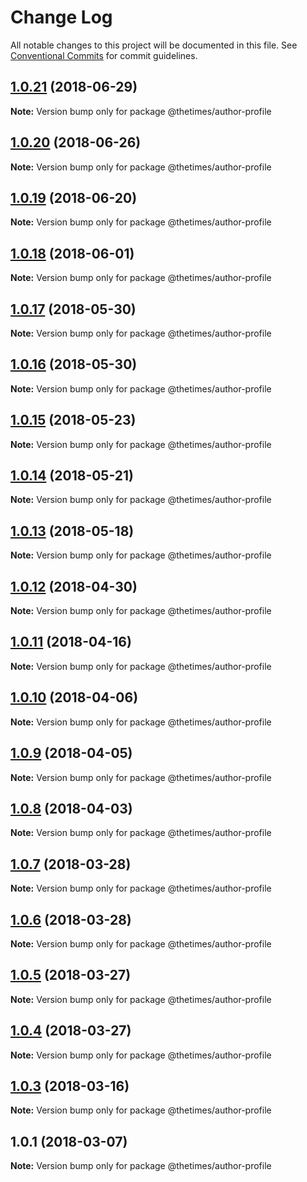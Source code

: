 # Change Log

All notable changes to this project will be documented in this file.
See [Conventional Commits](https://conventionalcommits.org) for commit guidelines.

<a name="1.0.21"></a>
## [1.0.21](https://github.com/newsuk/times-xnative/compare/@thetimes/author-profile@1.0.20...@thetimes/author-profile@1.0.21) (2018-06-29)




**Note:** Version bump only for package @thetimes/author-profile

<a name="1.0.20"></a>
## [1.0.20](https://github.com/newsuk/times-xnative/compare/@thetimes/author-profile@1.0.19...@thetimes/author-profile@1.0.20) (2018-06-26)




**Note:** Version bump only for package @thetimes/author-profile

<a name="1.0.19"></a>
## [1.0.19](https://github.com/newsuk/times-xnative/compare/@thetimes/author-profile@1.0.18...@thetimes/author-profile@1.0.19) (2018-06-20)




**Note:** Version bump only for package @thetimes/author-profile

<a name="1.0.18"></a>
## [1.0.18](https://github.com/newsuk/times-xnative/compare/@thetimes/author-profile@1.0.17...@thetimes/author-profile@1.0.18) (2018-06-01)




**Note:** Version bump only for package @thetimes/author-profile

<a name="1.0.17"></a>
## [1.0.17](https://github.com/newsuk/times-xnative/compare/@thetimes/author-profile@1.0.16...@thetimes/author-profile@1.0.17) (2018-05-30)




**Note:** Version bump only for package @thetimes/author-profile

<a name="1.0.16"></a>
## [1.0.16](https://github.com/newsuk/times-xnative/compare/@thetimes/author-profile@1.0.15...@thetimes/author-profile@1.0.16) (2018-05-30)




**Note:** Version bump only for package @thetimes/author-profile

<a name="1.0.15"></a>
## [1.0.15](https://github.com/newsuk/times-xnative/compare/@thetimes/author-profile@1.0.14...@thetimes/author-profile@1.0.15) (2018-05-23)




**Note:** Version bump only for package @thetimes/author-profile

<a name="1.0.14"></a>
## [1.0.14](https://github.com/newsuk/times-xnative/compare/@thetimes/author-profile@1.0.13...@thetimes/author-profile@1.0.14) (2018-05-21)




**Note:** Version bump only for package @thetimes/author-profile

<a name="1.0.13"></a>
## [1.0.13](https://github.com/newsuk/times-xnative/compare/@thetimes/author-profile@1.0.12...@thetimes/author-profile@1.0.13) (2018-05-18)




**Note:** Version bump only for package @thetimes/author-profile

<a name="1.0.12"></a>
## [1.0.12](https://github.com/newsuk/times-xnative/compare/@thetimes/author-profile@1.0.11...@thetimes/author-profile@1.0.12) (2018-04-30)




**Note:** Version bump only for package @thetimes/author-profile

<a name="1.0.11"></a>
## [1.0.11](https://github.com/newsuk/times-xnative/compare/@thetimes/author-profile@1.0.10...@thetimes/author-profile@1.0.11) (2018-04-16)




**Note:** Version bump only for package @thetimes/author-profile

<a name="1.0.10"></a>
## [1.0.10](https://github.com/newsuk/times-xnative/compare/@thetimes/author-profile@1.0.9...@thetimes/author-profile@1.0.10) (2018-04-06)




**Note:** Version bump only for package @thetimes/author-profile

<a name="1.0.9"></a>
## [1.0.9](https://github.com/newsuk/times-xnative/compare/@thetimes/author-profile@1.0.8...@thetimes/author-profile@1.0.9) (2018-04-05)




**Note:** Version bump only for package @thetimes/author-profile

<a name="1.0.8"></a>
## [1.0.8](https://github.com/newsuk/times-xnative/compare/@thetimes/author-profile@1.0.7...@thetimes/author-profile@1.0.8) (2018-04-03)




**Note:** Version bump only for package @thetimes/author-profile

<a name="1.0.7"></a>
## [1.0.7](https://github.com/newsuk/times-xnative/compare/@thetimes/author-profile@1.0.6...@thetimes/author-profile@1.0.7) (2018-03-28)




**Note:** Version bump only for package @thetimes/author-profile

<a name="1.0.6"></a>
## [1.0.6](https://github.com/newsuk/times-xnative/compare/@thetimes/author-profile@1.0.5...@thetimes/author-profile@1.0.6) (2018-03-28)




**Note:** Version bump only for package @thetimes/author-profile

<a name="1.0.5"></a>
## [1.0.5](https://github.com/newsuk/times-xnative/compare/@thetimes/author-profile@1.0.4...@thetimes/author-profile@1.0.5) (2018-03-27)




**Note:** Version bump only for package @thetimes/author-profile

<a name="1.0.4"></a>
## [1.0.4](https://github.com/newsuk/times-xnative/compare/@thetimes/author-profile@1.0.3...@thetimes/author-profile@1.0.4) (2018-03-27)




**Note:** Version bump only for package @thetimes/author-profile

<a name="1.0.3"></a>
## [1.0.3](https://github.com/newsuk/times-xnative/compare/@thetimes/author-profile@1.0.1...@thetimes/author-profile@1.0.3) (2018-03-16)




**Note:** Version bump only for package @thetimes/author-profile

<a name="1.0.1"></a>
## 1.0.1 (2018-03-07)




**Note:** Version bump only for package @thetimes/author-profile
